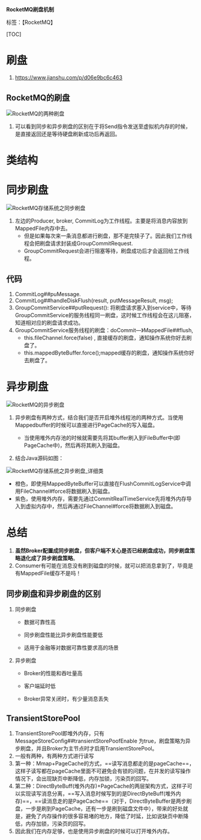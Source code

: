 **RocketMQ刷盘机制**

标签：【RocketMQ】


[TOC]


# 刷盘

1. https://www.jianshu.com/p/d06e9bc6c463



## RocketMQ的刷盘

![RocketMQ的两种刷盘](http://rtt-picture.oss-cn-hangzhou.aliyuncs.com/2019-03-09-050547.png)

1. 可以看到同步和异步刷盘的区别在于将Send指令发送至虚拟机内存的时候，是直接返回还是等待硬盘刷新成功后再返回。





# 类结构







# 同步刷盘

![RocketMQ存储系统之同步刷盘](http://rtt-picture.oss-cn-hangzhou.aliyuncs.com/2019-03-09-052439.png)

1. 左边的Producer, broker, CommitLog为工作线程。主要是将消息内容放到MappedFile内存中去。
   - 但是如果每次来一条消息都进行刷盘，那不是完犊子了。因此我们工作线程会把刷盘请求封装成GroupCommitRequest.
   - GroupCommitRequest会进行阻塞等待，刷盘成功后才会返回给工作线程。



## 代码

1. CommitLog##puMessage.
2. CommitLog##handleDiskFlush(result, putMessageResult, msg);
3. GroupCommitService##putRequest(): 将刷盘请求塞入到service中，等待GroupCommitService的服务线程同一刷盘，这时候工作线程会在这儿阻塞，知道相对应的刷盘请求成功。
4. GroupCommitService服务线程的刷盘：doCommit—》MappedFile##flush,
   -  this.fileChannel.force(false) , 直接缓存的刷盘，通知操作系统你好去刷盘了。
   - this.mappedByteBuffer.force();mapped缓存的刷盘，通知操作系统你好去刷盘了。



# 异步刷盘

![RocketMQ的异步刷盘](http://rtt-picture.oss-cn-hangzhou.aliyuncs.com/2019-03-09-072019.png)



1. 异步刷盘有两种方式，结合我们是否开启堆外线程池的两种方式。当使用Mappedbuffer的时候可以直接进行PageCache的写入磁盘。

   - 当使用堆外内存池的时候就需要先将其buffer刷入到FileBuffer中(即PageCache中)，然后再将其刷入到磁盘。

2. 结合Java源码如图：


![RocketMQ存储系统之异步刷盘_详细类](http://rtt-picture.oss-cn-hangzhou.aliyuncs.com/2019-03-10-135955.png)

- 橙色，即使用MappedByteBuffer可以直接在FlushCommitLogService中调用FileChannel#force将数据刷入到磁盘。
- 紫色，使用堆外内存，需要先通过CommitRealTimeService先将堆外内存导入到虚拟内存中，然后再通过FileChannel#force将数据刷入到磁盘。







# 总结

1. **虽然Broker配置成同步刷盘，但客户端不关心是否已经刷盘成功，同步刷盘策略退化成了异步刷盘策略**。
2. Consumer有可能在消息没有刷到磁盘的时候，就可以把消息拿到了，毕竟是有MappedFile缓存不是吗！

## 同步刷盘和异步刷盘的区别

1. 同步刷盘

   - 数据可靠性高

   - 同步刷盘性能比异步刷盘性能要低

   - 适用于金融等对数据可靠性要求高的场景

2. 异步刷盘

   - Broker的性能和吞吐量高

   - 客户端延时低

   - Broker异常关闭时，有少量消息丢失

## TransientStorePool

1. TransientStorePool即堆外内存，只有MessageStoreConfig##transientStorePoofEnable 为true，刷盘策略为异步刷盘，并且Broker为主节点时才启用TransientStorePool。
2. 一般有两种，有两种方式进行读写
3. 第一种：Mmap+PageCache的方式，==读写消息都走的是pageCache==，这样子读写都在pageCache里面不可避免会有锁的问题，在并发的读写操作情况下，会出现缺页中断降低，内存加锁，污染页的回写。
4. 第二种：DirectByteBuff(堆外内存)+PageCache的两层架构方式，这样子可以实现读写消息分离，==写入消息时候写到的是DirectByteBuff(堆外内存)==，==读消息走的是PageCache==（对于，DirectByteBuffer是两步刷盘，一步是刷到PageCache，还有一步是刷到磁盘文件中），带来的好处就是，避免了内存操作的很多容易堵的地方，降低了时延，比如说缺页中断降低，内存加锁，污染页的回写。
5. 因此我们在内存足够，也是使用异步刷盘的时候可以打开堆外内存。























